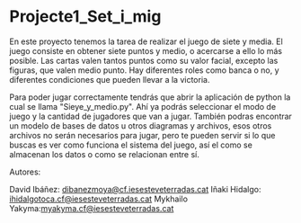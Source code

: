 # Projecte1_Set_i_mig

En este proyecto tenemos la tarea de realizar el juego de siete y media. El juego consiste en obtener siete puntos y medio, o acercarse a ello lo más posible. Las cartas valen tantos puntos como su valor facial, excepto las figuras, que valen medio punto.
Hay diferentes roles como banca o no, y diferentes condiciones que pueden llevar a la victoria.

Para poder jugar correctamente tendrás que abrir la aplicación de python la cual se llama "Sieye_y_medio.py". Ahí ya podrás seleccionar el modo de juego y la cantidad de jugadores que van a jugar. También podras encontrar un modelo de bases de datos u otros diagramas y archivos, esos otros archivos no serán necesarios para jugar, pero te pueden servir si lo que buscas es ver como funciona el sistema del juego, así el como se almacenan los datos o como se relacionan entre sí.

Autores:

David Ibáñez:   dibanezmoya@cf.iesesteveterradas.cat
Iñaki Hidalgo:  ihidalgotoca.cf@iesesteveterradas.cat
Mykhailo Yakyma:myakyma.cf@iesesteveterradas.cat
